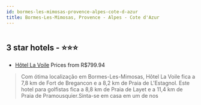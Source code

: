 ```yaml
---
id: bormes-les-mimosas-provence-alpes-cote-d-azur
title: Bormes-Les-Mimosas, Provence - Alpes - Cote d'Azur
---
```


<center><img src="https://i.travelapi.com/hotels/23000000/22280000/22278500/22278404/52ea972d_z.jpg" alt="" /></center>


##  3 star hotels - ⭐️⭐️⭐️

-    [Hôtel La Voile](https://www.hurb.com/br/aud/https://www.hurb.com/br/hotels/bormes-les-mimosas/hotel-la-voile-HT-V3ZX?cmp=18055) Prices from R$799.94
   > Com ótima localização em Bormes-Les-Mimosas, Hôtel La Voile fica a 7,8 km de Fort de Bregancon e a 8,2 km de Praia de L'Estagnol.  Este hotel para golfistas fica a 8,8 km de Praia de Layet e a 11,4 km de Praia de Pramousquier.Sinta-se em casa em um de nos
